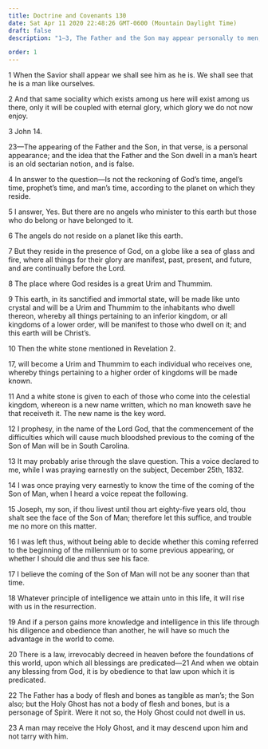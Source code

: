 ```yaml
---
title: Doctrine and Covenants 130
date: Sat Apr 11 2020 22:48:26 GMT-0600 (Mountain Daylight Time)
draft: false
description: "1–3, The Father and the Son may appear personally to men; 4–7, Angels reside in a celestial sphere; 8–9, The celestial earth will be a great Urim and Thummim; 10–11, A white stone is given to all who enter the celestial world; 12–17, The time of the Second Coming is withheld from the Prophet; 18–19, Intelligence gained in this life rises with us in the Resurrection; 20–21, All blessings come by obedience to law; 22–23, The Father and the Son have bodies of flesh and bones."

order: 1
---
```

    
1 When the Savior shall appear we shall see him as he is. We shall see that he is a man like ourselves.

2 And that same sociality which exists among us here will exist among us there, only it will be coupled with eternal glory, which glory we do not now enjoy.

3 John 14.

23—The appearing of the Father and the Son, in that verse, is a personal appearance; and the idea that the Father and the Son dwell in a man’s heart is an old sectarian notion, and is false.

4 In answer to the question—Is not the reckoning of God’s time, angel’s time, prophet’s time, and man’s time, according to the planet on which they reside.

5 I answer, Yes. But there are no angels who minister to this earth but those who do belong or have belonged to it.

6 The angels do not reside on a planet like this earth.

7 But they reside in the presence of God, on a globe like a sea of glass and fire, where all things for their glory are manifest, past, present, and future, and are continually before the Lord.

8 The place where God resides is a great Urim and Thummim.

9 This earth, in its sanctified and immortal state, will be made like unto crystal and will be a Urim and Thummim to the inhabitants who dwell thereon, whereby all things pertaining to an inferior kingdom, or all kingdoms of a lower order, will be manifest to those who dwell on it; and this earth will be Christ’s.

10 Then the white stone mentioned in Revelation 2.

17, will become a Urim and Thummim to each individual who receives one, whereby things pertaining to a higher order of kingdoms will be made known.

11 And a white stone is given to each of those who come into the celestial kingdom, whereon is a new name written, which no man knoweth save he that receiveth it. The new name is the key word.

12 I prophesy, in the name of the Lord God, that the commencement of the difficulties which will cause much bloodshed previous to the coming of the Son of Man will be in South Carolina.

13 It may probably arise through the slave question. This a voice declared to me, while I was praying earnestly on the subject, December 25th, 1832.

14 I was once praying very earnestly to know the time of the coming of the Son of Man, when I heard a voice repeat the following.

15 Joseph, my son, if thou livest until thou art eighty-five years old, thou shalt see the face of the Son of Man; therefore let this suffice, and trouble me no more on this matter.

16 I was left thus, without being able to decide whether this coming referred to the beginning of the millennium or to some previous appearing, or whether I should die and thus see his face.

17 I believe the coming of the Son of Man will not be any sooner than that time.

18 Whatever principle of intelligence we attain unto in this life, it will rise with us in the resurrection.

19 And if a person gains more knowledge and intelligence in this life through his diligence and obedience than another, he will have so much the advantage in the world to come.

20 There is a law, irrevocably decreed in heaven before the foundations of this world, upon which all blessings are predicated—21 And when we obtain any blessing from God, it is by obedience to that law upon which it is predicated.

22 The Father has a body of flesh and bones as tangible as man’s; the Son also; but the Holy Ghost has not a body of flesh and bones, but is a personage of Spirit. Were it not so, the Holy Ghost could not dwell in us.

23 A man may receive the Holy Ghost, and it may descend upon him and not tarry with him.
